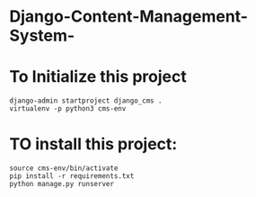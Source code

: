 # Django-Content-Management-System-


# To Initialize this project
```
django-admin startproject django_cms .
virtualenv -p python3 cms-env
```

# TO install this project:
```
source cms-env/bin/activate
pip install -r requirements.txt
python manage.py runserver
```
